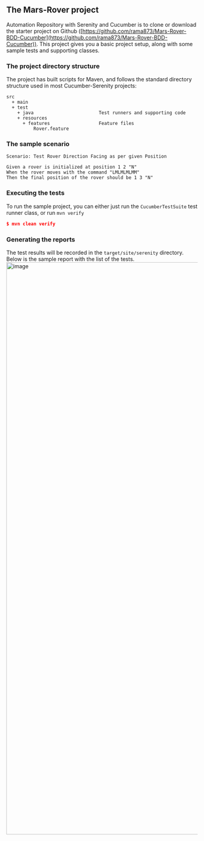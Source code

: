
## The Mars-Rover project
Automation Repository with Serenity and Cucumber is to clone or download the starter project on Github ([https://github.com/rama873/Mars-Rover-BDD-Cucumber](https://github.com/rama873/Mars-Rover-BDD-Cucumber)). 
This project gives you a basic project setup, along with some sample tests and supporting classes. 

### The project directory structure
The project has built scripts for Maven, and follows the standard directory structure used in most Cucumber-Serenity projects:
```Gherkin
src
  + main
  + test
    + java                        Test runners and supporting code
    + resources
      + features                  Feature files
          Rover.feature
```

### The sample scenario

```Gherkin
Scenario: Test Rover Direction Facing as per given Position
  
Given a rover is initialized at position 1 2 "N"
When the rover moves with the command "LMLMLMLMM"
Then the final position of the rover should be 1 3 "N"
```


### Executing the tests
To run the sample project, you can either just run the `CucumberTestSuite` test runner class, or run `mvn verify` 

```json
$ mvn clean verify 
```

### Generating the reports
The test results will be recorded in the `target/site/serenity` directory.
Below is the sample report with the list of the tests.
<img width="1509" alt="image" src="https://github.com/rama873/Mars-Rover-BDD-Cucumber/assets/67502119/a99b4d9d-1dbf-4943-8179-40b47dd24f03">

